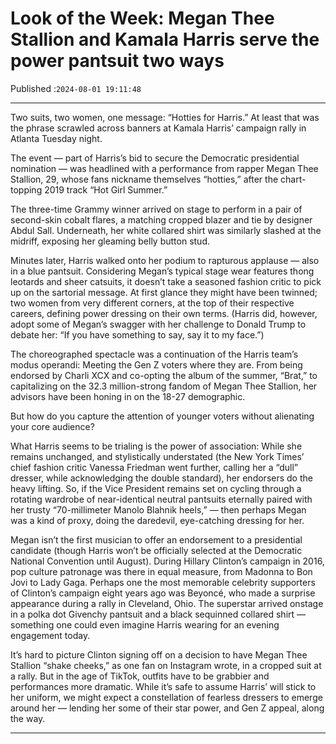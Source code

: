 # Look of the Week: Megan Thee Stallion and Kamala Harris serve the power pantsuit two ways

Published :`2024-08-01 19:11:48`

---

Two suits, two women, one message: “Hotties for Harris.” At least that was the phrase scrawled across banners at Kamala Harris’ campaign rally in Atlanta Tuesday night.

The event — part of Harris’s bid to secure the Democratic presidential nomination — was headlined with a performance from rapper Megan Thee Stallion, 29, whose fans nickname themselves “hotties,” after the chart-topping 2019 track “Hot Girl Summer.”

The three-time Grammy winner arrived on stage to perform in a pair of second-skin cobalt flares, a matching cropped blazer and tie by designer Abdul Sall. Underneath, her white collared shirt was similarly slashed at the midriff, exposing her gleaming belly button stud.

Minutes later, Harris walked onto her podium to rapturous applause — also in a blue pantsuit. Considering Megan’s typical stage wear features thong leotards and sheer catsuits, it doesn’t take a seasoned fashion critic to pick up on the sartorial message. At first glance they might have been twinned; two women from very different corners, at the top of their respective careers, defining power dressing on their own terms. (Harris did, however, adopt some of Megan’s swagger with her challenge to Donald Trump to debate her: “If you have something to say, say it to my face.”)

The choreographed spectacle was a continuation of the Harris team’s modus operandi: Meeting the Gen Z voters where they are. From being endorsed by Charli XCX and co-opting the album of the summer, “Brat,” to capitalizing on the 32.3 million-strong fandom of Megan Thee Stallion, her advisors have been honing in on the 18-27 demographic.

But how do you capture the attention of younger voters without alienating your core audience?

What Harris seems to be trialing is the power of association: While she remains unchanged, and stylistically understated (the New York Times’ chief fashion critic Vanessa Friedman went further, calling her a “dull” dresser, while acknowledging the double standard), her endorsers do the heavy lifting. So, if the Vice President remains set on cycling through a rotating wardrobe of near-identical neutral pantsuits eternally paired with her trusty “70-millimeter Manolo Blahnik heels,” — then perhaps Megan was a kind of proxy, doing the daredevil, eye-catching dressing for her.

Megan isn’t the first musician to offer an endorsement to a presidential candidate (though Harris won’t be officially selected at the Democratic National Convention until August). During Hillary Clinton’s campaign in 2016, pop culture patronage was there in equal measure, from Madonna to Bon Jovi to Lady Gaga. Perhaps one the most memorable celebrity supporters of Clinton’s campaign eight years ago was Beyoncé, who made a surprise appearance during a rally in Cleveland, Ohio. The superstar arrived onstage in a polka dot Givenchy pantsuit and a black sequinned collared shirt — something one could even imagine Harris wearing for an evening engagement today.

It’s hard to picture Clinton signing off on a decision to have Megan Thee Stallion “shake cheeks,” as one fan on Instagram wrote, in a cropped suit at a rally. But in the age of TikTok, outfits have to be grabbier and performances more dramatic. While it’s safe to assume Harris’ will stick to her uniform, we might expect a constellation of fearless dressers to emerge around her — lending her some of their star power, and Gen Z appeal, along the way.

---

